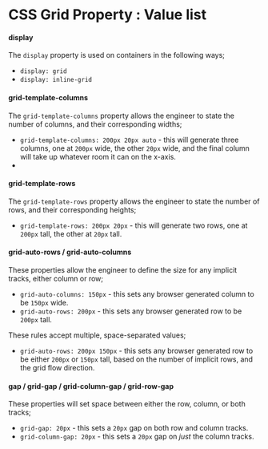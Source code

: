 # CSS Grid Property : Value list

#### display

The `display` property is used on containers in the following ways;

- `display: grid`
- `display: inline-grid`

#### grid-template-columns

The `grid-template-columns` property allows the engineer to state the number of columns, and their corresponding widths;

- `grid-template-columns: 200px 20px auto` - this will generate three columns, one at `200px` wide, the other `20px` wide, and the final column will take up whatever room it can on the x-axis.
-

#### grid-template-rows

The `grid-template-rows` property allows the engineer to state the number of rows, and their corresponding heights;

- `grid-template-rows: 200px 20px` - this will generate two rows, one at `200px` tall, the other at `20px` tall.

#### grid-auto-rows / grid-auto-columns

These properties allow the engineer to define the size for any implicit tracks, either column or row;

- `grid-auto-columns: 150px` - this sets any browser generated column to be `150px` wide.
- `grid-auto-rows: 200px` - this sets any browser generated row to be `200px` tall.

These rules accept multiple, space-separated values;

- `grid-auto-rows: 200px 150px` - this sets any browser generated row to be either `200px` or `150px` tall, based on the number of implicit rows, and the grid flow direction.

#### gap / grid-gap / grid-column-gap / grid-row-gap

These properties will set space between either the row, column, or both tracks;

- `grid-gap: 20px` - this sets a `20px` gap on both row and column tracks.
- `grid-column-gap: 20px` - this sets a `20px` gap on _just_ the column tracks.
